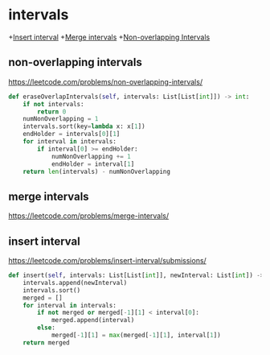 # intervals
+[Insert interval](#insert-interval)
+[Merge intervals](#merge-intervals)
+[Non-overlapping Intervals](#non-overlapping-intervals)

## non-overlapping intervals

https://leetcode.com/problems/non-overlapping-intervals/

```python
def eraseOverlapIntervals(self, intervals: List[List[int]]) -> int:
    if not intervals:
        return 0
    numNonOverlapping = 1
    intervals.sort(key=lambda x: x[1])
    endHolder = intervals[0][1]
    for interval in intervals:
        if interval[0] >= endHolder:
            numNonOverlapping += 1
            endHolder = interval[1]
    return len(intervals) - numNonOverlapping

```

## merge intervals

https://leetcode.com/problems/merge-intervals/

## insert interval

https://leetcode.com/problems/insert-interval/submissions/
    
```python   
def insert(self, intervals: List[List[int]], newInterval: List[int]) -> List[List[int]]:
    intervals.append(newInterval)
    intervals.sort()
    merged = []
    for interval in intervals:
        if not merged or merged[-1][1] < interval[0]:
            merged.append(interval)
        else:
            merged[-1][1] = max(merged[-1][1], interval[1])
    return merged    
        
```
        


